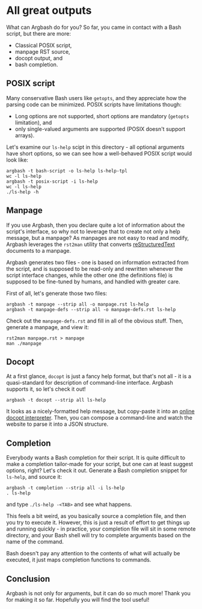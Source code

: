 All great outputs
=================

What can Argbash do for you?
So far, you came in contact with a Bash script, but there are more:

- Classical POSIX script,
- manpage RST source,
- docopt output, and
- bash completion.


POSIX script
------------

Many conservative Bash users like `getopts`, and they appreciate how the parsing code can be minimized.
POSIX scripts have limitations though:

- Long options are not supported, short options are mandatory (`getopts` limitation), and
- only single-valued arguments are supported (POSIX doesn't support arrays).

Let's examine our `ls-help` scipt in this directory - all optional arguments have short options, so we can see how a well-behaved POSIX script would look like:

```
argbash -t bash-script -o ls-help ls-help-tpl
wc -l ls-help
argbash -t posix-script -i ls-help
wc -l ls-help
./ls-help -h
```


Manpage
-------

If you use Argbash, then you declare quite a lot of information about the script's interface, so why not to leverage that to create not only a help message, but a manpage?
As manpages are not easy to read and modify, Argbash leverages the `rst2man` utility that converts [reStructuredText](https://docutils.sourceforge.io/docs/user/rst/quickref.html) documents to a manpage.

Argbash generates two files - one is based on information extracted from the script, and is supposed to be read-only and rewritten whenever the script interface changes, while the other one (the definitions file) is supposed to be fine-tuned by humans, and handled with greater care.

First of all, let's generate those two files:

```
argbash -t manpage --strip all -o manpage.rst ls-help
argbash -t manpage-defs --strip all -o manpage-defs.rst ls-help
```

Check out the `manpage-defs.rst` and fill in all of the obvious stuff.
Then, generate a manpage, and view it:

```
rst2man manpage.rst > manpage
man ./manpage
```


Docopt
------

At a first glance, `docopt` is just a fancy help format, but that's not all - it is a quasi-standard for description of command-line interface.
Argbash supports it, so let's check it out!

```
argbash -t docopt --strip all ls-help
```

It looks as a nicely-formatted help message, but copy-paste it into an [online docopt interpreter](http://try.docopt.org/).
Then, you can compose a command-line and watch the website to parse it into a JSON structure.


Completion
----------

Everybody wants a Bash completion for their script.
It is quite difficult to make a completion tailor-made for your script, but one can at least suggest options, right?
Let's check it out. Generate a Bash completion snippet for `ls-help`, and source it:

```
argbash -t completion --strip all -i ls-help
. ls-help
```

and type `./ls-help -<TAB>` and see what happens.

This feels a bit weird, as you basically source a completion file, and then you try to execute it.
However, this is just a result of effort to get things up and running quickly - in practice, your completion file will sit in some remote directory, and your Bash shell will try to complete arguments based on the name of the command.

Bash doesn't pay any attention to the contents of what will actually be executed, it just maps completion functions to commands.


Conclusion
----------

Argbash is not only for arguments, but it can do so much more!
Thank you for making it so far. Hopefully you will find the tool useful!
